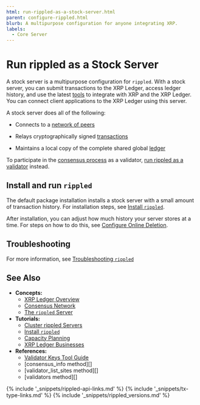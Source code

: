 ```yaml
---
html: run-rippled-as-a-stock-server.html
parent: configure-rippled.html
blurb: A multipurpose configuration for anyone integrating XRP.
labels:
  - Core Server
---
```


# Run rippled as a Stock Server

A stock server is a multipurpose configuration for `rippled`. With a stock server, you can submit transactions to the XRP Ledger, access ledger history, and use the latest [tools](software-ecosystem.html) to integrate with XRP and the XRP Ledger. You can connect client applications to the XRP Ledger using this server.


A stock server does all of the following:

- Connects to a [network of peers](consensus-network.html)

- Relays cryptographically signed [transactions](transaction-basics.html)

- Maintains a local copy of the complete shared global [ledger](ledgers.html)


To participate in the [consensus process](consensus.html) as a validator, [run rippled as a validator](run-rippled-as-a-validator.html) instead.


## Install and run `rippled`

The default package installation installs a stock server with a small amount of transaction history. For installation steps, see [Install `rippled`](install-rippled.html).

After installation, you can adjust how much history your server stores at a time. For steps on how to do this, see [Configure Online Deletion](configure-online-deletion.html).

## Troubleshooting

For more information, see [Troubleshooting `rippled`](troubleshoot-the-rippled-server.html)


## See Also

- **Concepts:**
    - [XRP Ledger Overview](xrp-ledger-overview.html)
    - [Consensus Network](consensus-network.html)
    - [The `rippled` Server](xrpl-servers.html)
- **Tutorials:**
    - [Cluster rippled Servers](cluster-rippled-servers.html)
    - [Install `rippled`](install-rippled.html)
    - [Capacity Planning](capacity-planning.html)
    - [XRP Ledger Businesses](xrp-ledger-businesses.html)
- **References:**
    - [Validator Keys Tool Guide](https://github.com/ripple/validator-keys-tool/blob/master/doc/validator-keys-tool-guide.md)
    - \[consensus_info method\]\[\]
    - \[validator_list_sites method\]\[\]
    - \[validators method\]\[\]


<!--{# common link defs #}-->
{% include '_snippets/rippled-api-links.md' %}
{% include '_snippets/tx-type-links.md' %}
{% include '_snippets/rippled_versions.md' %}
